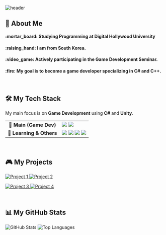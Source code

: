<div>
  
  <!--Header-->
  ![header](https://capsule-render.vercel.app/api?type=waving&color=gradient&height=300&section=header&text=Good%20to%20see%20you%20%F0%9F%A4%97)
  
</div>

<div>
  <!--Body-->
  
  ## 👀 About Me
  <h4>:mortar_board: Studying Programming at Digital Hollywood University</h4>
  <h4>:raising_hand: I am from South Korea.</h4>
  <h4>:video_game: Actively participating in the Game Development Seminar.</h4>
  <h4>:fire: My goal is to become a game developer specializing in C# and C++.</h4>

  <br/>
  
  ## 🛠️ My Tech Stack
  <p>My main focus is on <b>Game Development</b> using <b>C#</b> and <b>Unity</b>.</p>
  
  <table>
    <tr>
      <td align="center"><b>🚀 Main (Game Dev)</b></td>
      <td>
        <img src="https://img.shields.io/badge/unity-000?style=flat-square&logo=unity&logoColor=white"/>
        <img src="https://img.shields.io/badge/c%23-239120?style=flat-square&logo=c%23&logoColor=white"/>
      </td>
    </tr>
    <tr>
      <td align="center"><b>🌱 Learning & Others</b></td>
      <td>
        <img src="https://img.shields.io/badge/c++-%2300599C.svg?style=flat-square&logo=c%2B%2B&logoColor=white"/>
        <img src="https://img.shields.io/badge/HTML5-E34F26?style=flat-square&logo=HTML5&logoColor=white"/>
        <img src="https://img.shields.io/badge/CSS3-1572B6?style=flat-square&logo=CSS3&logoColor=white"/>
        <img src="https://img.shields.io/badge/JavaScript-F7DF1E?style=flat-square&logo=JavaScript&logoColor=white"/>
      </td>
    </tr>
  </table>

  <br/>
  
  ## 🎮 My Projects
  <p>
    <a href="https://github.com/tjwlsl00/Throne-of-Ruins">
      <img src="https://github-readme-stats.vercel.app/api/pin/?username=tjwlsl00&repo=Throne-of-Ruins&theme=dracula" alt="Project 1" />
    </a>
    <a href="https://github.com/tjwlsl00/Hasire-Haru-chan
">
      <img src="https://github-readme-stats.vercel.app/api/pin/?username=tjwlsl00&repo=Hasire-Haru-chan&theme=dracula" alt="Project 2" />
    </a>
  </p>
  <p>
    <a href="https://github.com/tjwlsl00/yusya-morito">
      <img src="https://github-readme-stats.vercel.app/api/pin/?username=tjwlsl00&repo=yusya-morito&theme=dracula" alt="Project 3" />
    </a>
    <a href="https://github.com/tjwlsl00/mamaga-miteiru">
      <img src="https://github-readme-stats.vercel.app/api/pin/?username=tjwlsl00&repo=mamaga-miteiru&theme=dracula" alt="Project 4" />
    </a>
  </p>

<br/>

  ## 📊 My GitHub Stats
  <p>
    <img src="https://github-readme-stats.vercel.app/api?username=tjwlsl00&show_icons=true&theme=dracula" alt="GitHub Stats" />
    <img src="https://github-readme-stats.vercel.app/api/top-langs/?username=tjwlsl00&layout=compact&theme=dracula" alt="Top Languages" />
  </p>
  <br/>

  
  
 

  
  
  

